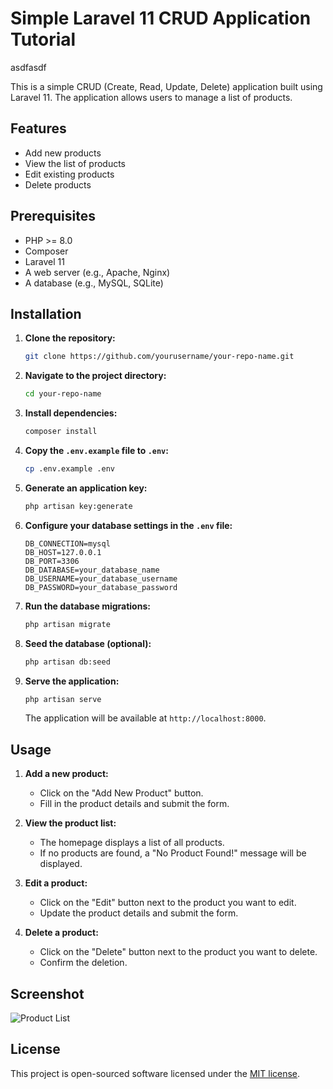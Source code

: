 # Simple Laravel 11 CRUD Application Tutorial
asdfasdf

This is a simple CRUD (Create, Read, Update, Delete) application built using Laravel 11. The application allows users to manage a list of products.

## Features

- Add new products
- View the list of products
- Edit existing products
- Delete products

## Prerequisites

- PHP >= 8.0
- Composer
- Laravel 11
- A web server (e.g., Apache, Nginx)
- A database (e.g., MySQL, SQLite)

## Installation

1. **Clone the repository:**

    ```sh
    git clone https://github.com/yourusername/your-repo-name.git
    ```

2. **Navigate to the project directory:**

    ```sh
    cd your-repo-name
    ```

3. **Install dependencies:**

    ```sh
    composer install
    ```

4. **Copy the `.env.example` file to `.env`:**

    ```sh
    cp .env.example .env
    ```

5. **Generate an application key:**

    ```sh
    php artisan key:generate
    ```

6. **Configure your database settings in the `.env` file:**

    ```env
    DB_CONNECTION=mysql
    DB_HOST=127.0.0.1
    DB_PORT=3306
    DB_DATABASE=your_database_name
    DB_USERNAME=your_database_username
    DB_PASSWORD=your_database_password
    ```

7. **Run the database migrations:**

    ```sh
    php artisan migrate
    ```

8. **Seed the database (optional):**

    ```sh
    php artisan db:seed
    ```

9. **Serve the application:**

    ```sh
    php artisan serve
    ```

    The application will be available at `http://localhost:8000`.

## Usage

1. **Add a new product:**
   - Click on the "Add New Product" button.
   - Fill in the product details and submit the form.

2. **View the product list:**
   - The homepage displays a list of all products.
   - If no products are found, a "No Product Found!" message will be displayed.

3. **Edit a product:**
   - Click on the "Edit" button next to the product you want to edit.
   - Update the product details and submit the form.

4. **Delete a product:**
   - Click on the "Delete" button next to the product you want to delete.
   - Confirm the deletion.

## Screenshot

![Product List](./path/to/your/image.png)

## License

This project is open-sourced software licensed under the [MIT license](https://opensource.org/licenses/MIT).
